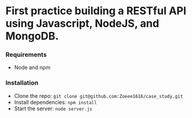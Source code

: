 # First practice building a RESTful API using Javascript, NodeJS, and MongoDB.

### Requirements
- Node and npm

### Installation
- Clone the repo: `git clone git@github.com:Zoeee1616/case_study.git`
- Install dependencies: `npm install`
- Start the server: `node server.js`
